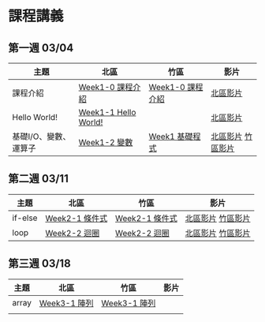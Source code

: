 # 課程講義
## 第一週 03/04

| 主題         | 北區                                      | 竹區 | 影片 |
| ------------ | ----------------------------------------- | ---- | ---- |
|   課程介紹                         |  [Week1-0 課程介紹][tp-introduction]  |  [Week1-0 課程介紹][hc-introduction]   | [北區影片][tp-yt-introduction]   |
|   Hello World!                    |  [Week1-1 Hello World!][tp-helloworld]  |    | [北區影片][tp-yt-helloworld]    |
|   基礎I/O、變數、運算子  |  [Week1-2 變數][tp-variables]  | [Week1 基礎程式][hc-week1course] | [北區影片][tp-yt-variables]  [竹區影片][hc-yt-week1course] |

[tp-introduction]: https://docs.google.com/presentation/d/1gryvGe6K3oip4e50d8LQ4ReqEG2kArjs/edit?usp=sharing&ouid=106647981009000784070&rtpof=true&sd=true
[hc-introduction]: https://drive.google.com/file/d/1vNKLhEMjy_PmKC6X161fExvJEwceZYf7/view?usp=sharing
[tp-variables]: https://slides.com/allen522019/20220305-852e28
[hc-week1course]: https://drive.google.com/file/d/1CXwG-wYO3OAAdh3qfO4HlmB1nZ7mYGR-/view?usp=sharing
[tp-helloworld]: https://slides.com/rubyku/sprout-2022
[tp-yt-introduction]: https://youtu.be/CaEAMLrn-kM
[tp-yt-helloworld]: https://youtu.be/79gUkU7Jct4
[hc-yt-week1course]: https://youtu.be/B9sjhA5kwOk
[tp-yt-variables]: https://youtu.be/LEUKWIHGcT8

## 第二週 03/11

| 主題         | 北區                                      | 竹區 | 影片 |
| ------------ | ----------------------------------------- | ---- | ---- |
|   if-else    |  [Week2-1 條件式][tp-if_else]    | [Week2-1 條件式][hc-if_else]     | [北區影片][tp-yt-if_else]  [竹區影片][hc-yt-if_else]   |
|  loop    |  [Week2-2 迴圈][tp-loop]     |   [Week2-2 迴圈][hc-loop]   |  [北區影片][tp-yt-loop] [竹區影片][hc-yt-loop]   |

[hc-if_else]: https://drive.google.com/file/d/1GsnyPOHVdCoOWINTcuBiGt_q51r7V3EM/view?usp=share_link
[hc-loop]: https://hackmd.io/@Ben1102/BJ3QLuey2
[tp-if_else]: https://slides.com/seanhuang1228/sprout_if_else
[tp-loop]: https://slides.com/seanhuang1228/deck

[hc-yt-loop]: https://youtu.be/FhkLQIKyBTw
[tp-yt-if_else]: https://youtu.be/7iipme8fG8s
[hc-yt-if_else]: https://youtu.be/P3Vvhmac6po
[tp-yt-loop]: https://youtu.be/VeZId6pmC9c

## 第三週 03/18

| 主題         | 北區                                      | 竹區 | 影片 |
| ------------ | ----------------------------------------- | ---- | ---- |
|   array    |  [Week3-1 陣列][tp-array]    | [Week3-1 陣列][hc-array] |    |
|    |     |     |    |

[tp-array]: https://slides.com/cswagger/array
[hc-array]: https://docs.google.com/presentation/d/1sDkVsgJBQFDn-qfAzfA2wz2EDkTjBaYTtEN1euaBR60/edit?usp=sharing
